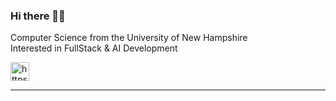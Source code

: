 
<!-- <h3 align="center">Hi there!👋🏼</h3> 
<p align="center">  
  <a href="https://discord.gg/3Chh8gu">
  <img align="center" alt="Wonder's Discord" width="22px" src="https://raw.githubusercontent.com/peterthehan/peterthehan/master/assets/discord.svg" />
</a>

</p>
-->
### Hi there 👋🏼
Computer Science from the University of New Hampshire </br>
Interested in FullStack & AI Development

<a href="https://www.linkedin.com/in/rchalumuri" target="blank"><img src="https://cdn.jsdelivr.net/npm/simple-icons@3.0.1/icons/linkedin.svg" alt="https://www.linkedin.com/in/rchalumuri" height="30" width="30" /></a>




---
<!--
  <a href="https://discord.gg/3Chh8gu">
  <img align="center" alt="Wonder's Discord" width="22px" src="https://raw.githubusercontent.com/peterthehan/peterthehan/master/assets/discord.svg" />
</a>


**YaBoyWonder/YaBoyWonder** is a ✨ _special_ ✨ repository because its `README.md` (this file) appears on your GitHub profile.

Here are some ideas to get you started:

- 🔭 I’m currently working on ...
- 🌱 I’m currently learning ...
- 👯 I’m looking to collaborate on ...
- 🤔 I’m looking for help with ...
- 💬 Ask me about ...
- 📫 How to reach me: ...
- 😄 Pronouns: ...
- ⚡ Fun fact: ...
-->
